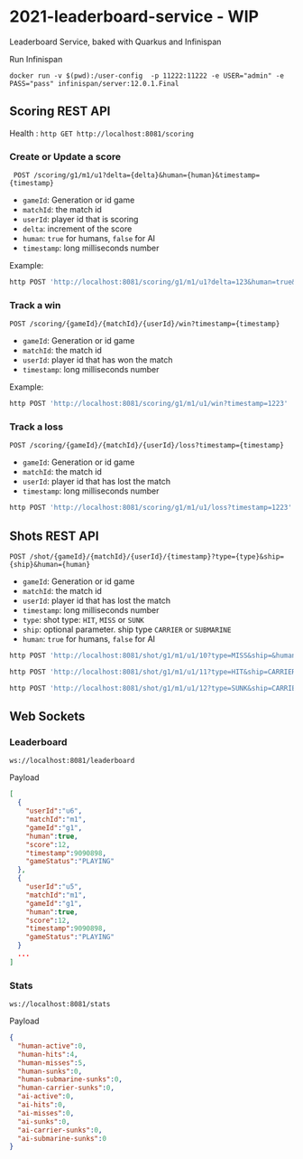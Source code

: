 # 2021-leaderboard-service - WIP
Leaderboard Service, baked with Quarkus and Infinispan

Run Infinispan

`docker run -v $(pwd):/user-config  -p 11222:11222 -e USER="admin" -e PASS="pass" infinispan/server:12.0.1.Final`


## Scoring REST API

Health : `http GET http://localhost:8081/scoring`

### Create or Update a score

` POST /scoring/g1/m1/u1?delta={delta}&human={human}&timestamp={timestamp}`

* `gameId`: Generation or id game
* `matchId`: the match id
* `userId`: player id that is scoring
* `delta`: increment of the score
* `human`: `true` for humans, `false` for AI
* `timestamp`: long milliseconds number 

Example: 
```bash 
http POST 'http://localhost:8081/scoring/g1/m1/u1?delta=123&human=true&timestamp=9090898'
```

### Track a win

`POST /scoring/{gameId}/{matchId}/{userId}/win?timestamp={timestamp}`

* `gameId`: Generation or id game
* `matchId`: the match id
* `userId`: player id that has won the match
* `timestamp`: long milliseconds number 

Example: 

```bash 
http POST 'http://localhost:8081/scoring/g1/m1/u1/win?timestamp=1223'
```

### Track a loss

`POST /scoring/{gameId}/{matchId}/{userId}/loss?timestamp={timestamp}`

* `gameId`: Generation or id game
* `matchId`: the match id
* `userId`: player id that has lost the match
* `timestamp`: long milliseconds number 

```bash 
http POST 'http://localhost:8081/scoring/g1/m1/u1/loss?timestamp=1223'
```

## Shots REST API

`POST /shot/{gameId}/{matchId}/{userId}/{timestamp}?type={type}&ship={ship}&human={human}`

* `gameId`: Generation or id game
* `matchId`: the match id
* `userId`: player id that has lost the match
* `timestamp`: long milliseconds number 
* `type`: shot type: `HIT`, `MISS` or `SUNK`
* `ship`: optional parameter. ship type `CARRIER` or `SUBMARINE`
* `human`: `true` for humans, `false` for AI

```bash 
http POST 'http://localhost:8081/shot/g1/m1/u1/10?type=MISS&ship=&human=true'

http POST 'http://localhost:8081/shot/g1/m1/u1/11?type=HIT&ship=CARRIER&human=true'

http POST 'http://localhost:8081/shot/g1/m1/u1/12?type=SUNK&ship=CARRIER&human=true'

```

## Web Sockets

### Leaderboard

`ws://localhost:8081/leaderboard`

Payload 

```json
[
  {
    "userId":"u6",
    "matchId":"m1",
    "gameId":"g1",
    "human":true,
    "score":12,
    "timestamp":9090898,
    "gameStatus":"PLAYING"
  }, 
  {
    "userId":"u5",
    "matchId":"m1",
    "gameId":"g1",
    "human":true,
    "score":12,
    "timestamp":9090898,
    "gameStatus":"PLAYING"
  }
  ...
]
```
### Stats
`ws://localhost:8081/stats`

Payload

```json
{
  "human-active":0,
  "human-hits":4,
  "human-misses":5,
  "human-sunks":0,
  "human-submarine-sunks":0,
  "human-carrier-sunks":0,
  "ai-active":0,
  "ai-hits":0,
  "ai-misses":0,
  "ai-sunks":0,
  "ai-carrier-sunks":0,
  "ai-submarine-sunks":0
}
```